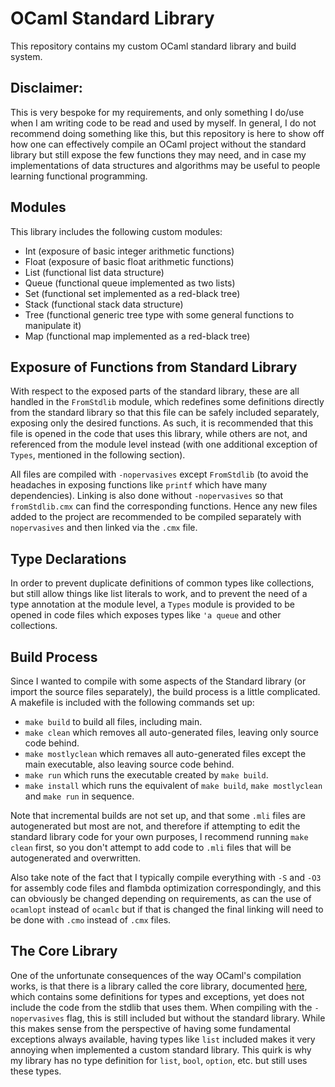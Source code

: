 # OCaml Standard Library

This repository contains my custom OCaml standard library and build system.

## Disclaimer:

This is very bespoke for my requirements, and only something I do/use when I am writing code to be read and used by myself. In general, I do not recommend doing something like this, but this repository is here to show off how one can effectively compile an OCaml project without the standard library but still expose the few functions they may need, and in case my implementations of data structures and algorithms may be useful to people learning functional programming.

## Modules

This library includes the following custom modules:

- Int (exposure of basic integer arithmetic functions)
- Float (exposure of basic float arithmetic functions)
- List (functional list data structure)
- Queue (functional queue implemented as two lists)
- Set (functional set implemented as a red-black tree)
- Stack (functional stack data structure)
- Tree (functional generic tree type with some general functions to manipulate it)
- Map (functional map implemented as a red-black tree)

## Exposure of Functions from Standard Library

With respect to the exposed parts of the standard library, these are all handled in the `FromStdlib` module, which redefines some definitions directly from the standard library so that this file can be safely included separately, exposing only the desired functions. As such, it is recommended that this file is opened in the code that uses this library, while others are not, and referenced from the module level instead (with one additional exception of `Types`, mentioned in the following section).

All files are compiled with `-nopervasives` except `FromStdlib` (to avoid the headaches in exposing functions like `printf` which have many dependencies). Linking is also done without `-nopervasives` so that `fromStdlib.cmx` can find the corresponding functions. Hence any new files added to the project are recommended to be compiled separately with `nopervasives` and then linked via the `.cmx` file.

## Type Declarations

In order to prevent duplicate definitions of common types like collections, but still allow things like list literals to work, and to prevent the need of a type annotation at the module level, a `Types` module is provided to be opened in code files which exposes types like `'a queue` and other collections.

## Build Process

Since I wanted to compile with some aspects of the Standard library (or import the source files separately), the build process is a little complicated. A makefile is included with the following commands set up:

- `make build` to build all files, including main.
- `make clean` which removes all auto-generated files, leaving only source code behind.
- `make mostlyclean` which remaves all auto-generated files except the main executable, also leaving source code behind.
- `make run` which runs the executable created by `make build`.
- `make install` which runs the equivalent of `make build`, `make mostlyclean` and `make run` in sequence.


Note that incremental builds are not set up, and that some `.mli` files are autogenerated but most are not, and therefore if attempting to edit the standard library code for your own purposes, I recommend running `make clean` first, so you don't attempt to add code to `.mli` files that will be autogenerated and overwritten.

Also take note of the fact that I typically compile everything with `-S` and `-O3` for assembly code files and flambda optimization correspondingly, and this can obviously be changed depending on requirements, as can the use of `ocamlopt` instead of `ocamlc` but if that is changed the final linking will need to be done with `.cmo` instead of `.cmx` files.

## The Core Library

One of the unfortunate consequences of the way OCaml's compilation works, is that there is a library called the core library, documented [here](https://ocaml.org/manual/core.html), which contains some definitions for types and exceptions, yet does not include the code from the stdlib that uses them. When compiling with the `-nopervasives` flag, this is still included but without the standard library. While this makes sense from the perspective of having some fundamental exceptions always available, having types like `list` included makes it very annoying when implemented a custom standard library. This quirk is why my library has no type definition for `list`, `bool`, `option`, etc. but still uses these types.
